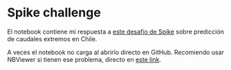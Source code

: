 # Spike challenge

El notebook contiene mi respuesta a [este desafío de Spike](https://github.com/SpikeLab-CL/desafio_spike_cuencas) sobre predicción de caudales extremos en Chile.

A veces el notebook no carga al abrirlo directo en GitHub. Recomiendo usar NBViewer si tienen ese problema, directo en [este link](https://nbviewer.jupyter.org/github/pmandiola/spike-challenge/blob/master/prediccion_caudal_extremo.ipynb).

